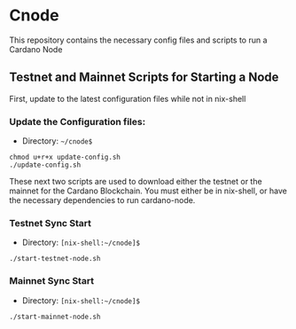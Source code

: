 # Cnode
This repository contains the necessary config files and scripts to run a Cardano Node

## Testnet and Mainnet Scripts for Starting a Node

First, update to the latest configuration files while not in nix-shell

### Update the Configuration files:

- Directory: ```~/cnode$```
```
chmod u+r+x update-config.sh
./update-config.sh
```

These next two scripts are used to download either the testnet or the mainnet for the Cardano Blockchain. 
You must either be in nix-shell, or have the necessary dependencies to run cardano-node. 

### Testnet Sync Start

- Directory: ```[nix-shell:~/cnode]$```
```
./start-testnet-node.sh
```

### Mainnet Sync Start

- Directory: ```[nix-shell:~/cnode]$```
```
./start-mainnet-node.sh
```

